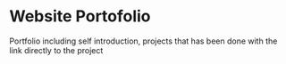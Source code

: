 # Website Portofolio
Portfolio including self introduction, projects that has been done with the link directly to the project

